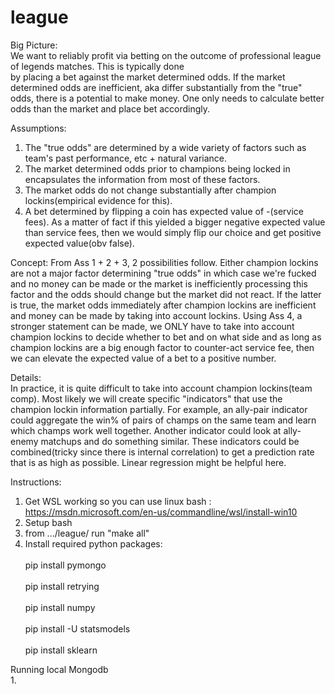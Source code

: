 # league


Big Picture:                                                                                                                  
We want to reliably profit via betting on the outcome of professional league of legends matches. This is typically done       
by placing a bet against the market determined odds. If the market determined odds are inefficient, aka differ substantially from the "true" odds, there is a potential to make money. One only needs to calculate better odds than the market and place bet accordingly.                           
                                                                                                                                                                                                                                                         
Assumptions:
1. The "true odds" are determined by a wide variety of factors such as team's past performance, etc + natural variance. 
2. The market determined odds prior to champions being locked in encapsulates the information from most of these factors.
3. The market odds do not change substantially after champion lockins(empirical evidence for this).
4. A bet determined by flipping a coin has expected value of -(service fees). As a matter of fact if this yielded a bigger negative expected value than service fees, then we would simply flip our choice and get positive expected value(obv false).


Concept:
From Ass 1 + 2 + 3, 2 possibilities follow. Either champion lockins are not a major factor determining "true odds" in which case we're fucked and no money can be made or the market is inefficiently processing this factor and the odds should change but the market did not react. If the latter is true, the market odds immediately after champion lockins are inefficient and money can be made by taking into account lockins. Using Ass 4, a stronger statement can be made, we ONLY have to take into account champion lockins to decide whether to bet and on what side and as long as champion lockins are a big enough factor to counter-act service fee, then we can elevate the expected value of a bet to a positive number.
                                                                                                                              
                                                                                                                                                                                                                                                                                                                                                                              
Details:      
In practice, it is quite difficult to take into account champion lockins(team comp). Most likely we will create specific "indicators" that use the champion lockin information partially. For example, an ally-pair indicator could aggregate the win% of pairs of champs on the same team and learn which champs work well together. Another indicator could look at ally-enemy matchups and do something similar. These indicators could be combined(tricky since there is internal correlation) to get a prediction rate that is as high as possible. Linear regression might be helpful here.
                                                                                                                                                                                                                                                                                                                                                                
                                                                                                                              
Instructions:                                                                                                                 
1. Get WSL working so you can use linux bash : https://msdn.microsoft.com/en-us/commandline/wsl/install-win10                 
2. Setup bash                                                                                                                 
3. from .../league/ run "make all"                                                                                            
4. Install required python packages:<br />                                                                                    
        pip install pymongo <br />                                                                                            
        pip install retrying <br />                                                                                           
        pip install numpy <br />                                                                                              
        pip install -U statsmodels <br />                                                                                     
        pip install sklearn <br />                                                                                            
                                                                                                                              
Running local Mongodb                                                                                                         
1.                                                                                                                            

